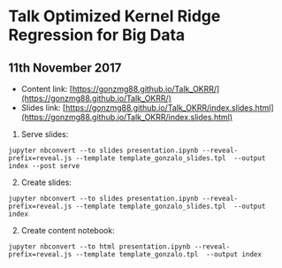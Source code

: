 # Talk Optimized Kernel Ridge Regression for Big Data

## 11th November 2017

* Content link: [https://gonzmg88.github.io/Talk_OKRR/](https://gonzmg88.github.io/Talk_OKRR/)
* Slides link: [https://gonzmg88.github.io/Talk_OKRR/index.slides.html](https://gonzmg88.github.io/Talk_OKRR/index.slides.html)

1. Serve slides:
```
jupyter nbconvert --to slides presentation.ipynb --reveal-prefix=reveal.js --template template_gonzalo_slides.tpl  --output index --post serve
```
2. Create slides:
```
jupyter nbconvert --to slides presentation.ipynb --reveal-prefix=reveal.js --template template_gonzalo_slides.tpl  --output index
```
2. Create content notebook:
```
jupyter nbconvert --to html presentation.ipynb --reveal-prefix=reveal.js --template template_gonzalo.tpl  --output index
```
